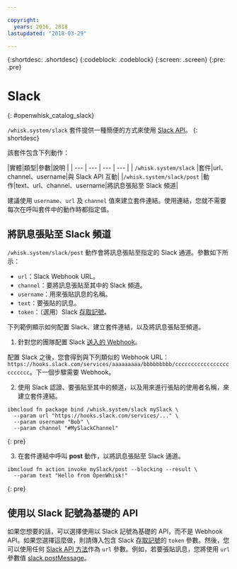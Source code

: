 ```yaml
---

copyright:
  years: 2016, 2018
lastupdated: "2018-03-29"

---
```


{:shortdesc: .shortdesc}
{:codeblock: .codeblock}
{:screen: .screen}
{:pre: .pre}

# Slack
{: #openwhisk_catalog_slack}

`/whisk.system/slack` 套件提供一種簡便的方式來使用 [Slack API](https://api.slack.com/)。
{: shortdesc}

該套件包含下列動作：

|實體|類型|參數|說明
|
| --- | --- | --- | --- |
| `/whisk.system/slack` |套件|url、channel、username|與 Slack API 互動|
|`/whisk.system/slack/post` |動作|text、url、channel、username|將訊息張貼至 Slack 頻道|

建議使用 `username`、`url` 及 `channel` 值來建立套件連結。使用連結，您就不需要每次在呼叫套件中的動作時都指定值。

## 將訊息張貼至 Slack 頻道

`/whisk.system/slack/post` 動作會將訊息張貼至指定的 Slack 通道。參數如下所示：

- `url`：Slack Webhook URL。
- `channel`：要將訊息張貼至其中的 Slack 頻道。
- `username`：用來張貼訊息的名稱。
- `text`：要張貼的訊息。
- `token`：（選用）Slack [存取記號](https://api.slack.com/tokens)。

下列範例顯示如何配置 Slack、建立套件連結，以及將訊息張貼至頻道。

1. 針對您的團隊配置 Slack [送入的 Webhook](https://api.slack.com/incoming-webhooks)。

  配置 Slack 之後，您會得到與下列類似的 Webhook URL：`https://hooks.slack.com/services/aaaaaaaaa/bbbbbbbbb/cccccccccccccccccccccccc`。下一個步驟需要 Webhook。

2. 使用 Slack 認證、要張貼至其中的頻道，以及用來進行張貼的使用者名稱，來建立套件連結。
  ```
  ibmcloud fn package bind /whisk.system/slack mySlack \
    --param url "https://hooks.slack.com/services/..." \
    --param username "Bob" \
    --param channel "#MySlackChannel"
  ```
  {: pre}

3. 在套件連結中呼叫 **post** 動作，以將訊息張貼至 Slack 通道。
  ```
  ibmcloud fn action invoke mySlack/post --blocking --result \
    --param text "Hello from OpenWhisk!"
  ```
  {: pre}

## 使用以 Slack 記號為基礎的 API

如果您想要的話，可以選擇使用以 Slack 記號為基礎的 API，而不是 Webhook API。如果您選擇這麼做，則請傳入包含 Slack [存取記號](https://api.slack.com/tokens)的 `token` 參數。然後，您可以使用任何 [Slack API 方法](https://api.slack.com/methods)作為 `url` 參數。例如，若要張貼訊息，您將使用 `url` 參數值 [slack.postMessage](https://api.slack.com/methods/chat.postMessage)。
